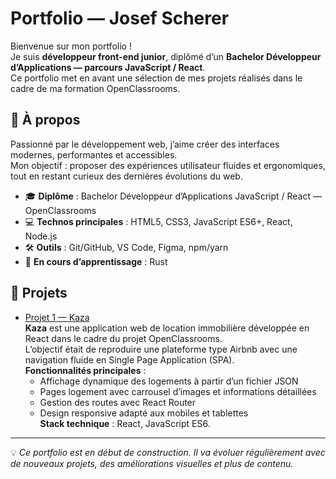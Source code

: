 # Portfolio — Josef Scherer

Bienvenue sur mon portfolio !  
Je suis **développeur front-end junior**, diplômé d’un **Bachelor Développeur d’Applications — parcours JavaScript / React**.  
Ce portfolio met en avant une sélection de mes projets réalisés dans le cadre de ma formation OpenClassrooms.

## 🎯 À propos
Passionné par le développement web, j’aime créer des interfaces modernes, performantes et accessibles.  
Mon objectif : proposer des expériences utilisateur fluides et ergonomiques, tout en restant curieux des dernières évolutions du web.

- 🎓 **Diplôme** : Bachelor Développeur d’Applications JavaScript / React — OpenClassrooms
- 💻 **Technos principales** : HTML5, CSS3, JavaScript ES6+, React, Node.js
- 🛠 **Outils** : Git/GitHub, VS Code, Figma, npm/yarn
- 🌱 **En cours d’apprentissage** : Rust

## 🚀 Projets

- [Projet 1 — Kaza](https://josef1923.github.io/Kaza-P11/)  
  **Kaza** est une application web de location immobilière développée en React dans le cadre du projet OpenClassrooms.  
  L’objectif était de reproduire une plateforme type Airbnb avec une navigation fluide en Single Page Application (SPA).  
  **Fonctionnalités principales** :
  - Affichage dynamique des logements à partir d’un fichier JSON
  - Pages logement avec carrousel d’images et informations détaillées
  - Gestion des routes avec React Router
  - Design responsive adapté aux mobiles et tablettes  
  **Stack technique** : React, JavaScript ES6.

---

💡 *Ce portfolio est en début de construction. Il va évoluer régulièrement avec de nouveaux projets, des améliorations visuelles et plus de contenu.*
